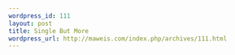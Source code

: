 ```yaml
--- 
wordpress_id: 111
layout: post
title: Single But More
wordpress_url: http://maweis.com/index.php/archives/111.html
---
```

<img src="http://maweis.com/m/4445.jpg" alt="" />
<img src="http://maweis.com/m/4447.jpg" alt="" />
